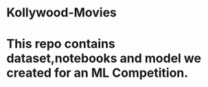 # Kollywood-Movies
# This repo contains dataset,notebooks and model we created for an ML Competition.
